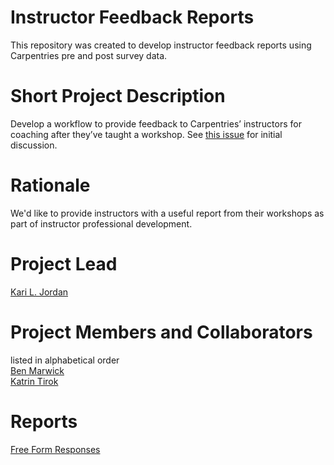 # Instructor Feedback Reports
This repository was created to develop instructor feedback reports using Carpentries pre and post survey data.

# Short Project Description
Develop a workflow to provide feedback to Carpentries’ instructors for coaching after they’ve taught a workshop.
See [this issue](https://github.com/carpentries/instructor-development/issues/70) for
initial discussion.

# Rationale
We'd like to provide instructors with a useful report from their workshops as part of instructor professional development.

# Project Lead
[Kari L. Jordan](https://github.com/kariljordan)

# Project Members and Collaborators
listed in alphabetical order  
[Ben Marwick](https://github.com/benmarwick)   
[Katrin Tirok](https://github.com/katrintirok)   

# Reports
[Free Form Responses](https://carpentries.github.io/instructor-feedback/code/free-form-response-analysis-180308_postARCHIVED.html)


